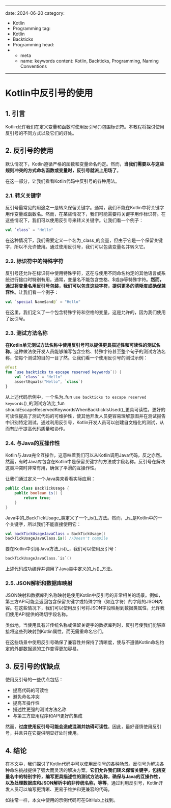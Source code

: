 ---
date: 2024-06-20
category:
  - Kotlin
  - Programming
tag:
  - Kotlin
  - Backticks
  - Programming
head:
  - - meta
    - name: keywords
      content: Kotlin, Backticks, Programming, Naming Conventions
------
# Kotlin中反引号的使用

## 1. 引言

Kotlin允许我们在定义变量和函数时使用反引号(`)包围标识符。本教程将探讨使用反引号的不同方式以及它们的好处。

## 2. 反引号的使用

默认情况下，Kotlin遵循严格的函数和变量命名约定。然而，**当我们需要以与这些规则冲突的方式命名函数或变量时，反引号就派上用场了**。

在这一部分，让我们看看Kotlin代码中反引号的各种用法。

### 2.1. 转义关键字

反引号最常见的用途之一是转义保留关键字。通常，我们不能在Kotlin中将关键字用作变量或函数名。然而，在某些情况下，我们可能需要将关键字用作标识符。在这些情况下，我们可以使用反引号来转义关键字。让我们看一个例子：

```kotlin
val `class` = "Hello"
```

在这种情况下，我们需要定义一个名为_class_的变量，但由于它是一个保留关键字，所以不允许使用。通过使用反引号，我们可以包装变量名并转义它。

### 2.2. 标识符中的特殊字符

反引号还允许在标识符中使用特殊字符，这在与使用不同命名约定的其他语言或系统进行接口时特别有用。通常，变量名不能包含空格、$或@等特殊字符。**然而，通过将变量名用反引号包装，我们可以包含这些字符，提供更多的清晰度或确保兼容性**。让我们看一个例子：

```kotlin
val `special Name$and@` = "Hello"
```

在这里，我们定义了一个包含特殊字符和空格的变量，这是允许的，因为我们使用了反引号。

### 2.3. 测试方法名称

**在Kotlin单元测试方法名称中使用反引号可以提供更具描述性和可读性的测试名称**。这种做法使开发人员能够编写包含空格、特殊字符甚至整个句子的测试方法名称，使每个测试的目的一目了然。让我们看一个使用反引号的测试示例：

```kotlin
@Test
fun `use backticks to escape reserved keywords`() {
    val `class` = "Hello"
    assertEquals("Hello", `class`)
}
```

从上述代码示例中，一个名为_fun `use backticks to escape reserved keywords`()_的测试方法比_fun shouldEscapeReservedKeywordsWhenBacktickIsUsed()_更具可读性。更好的可读性提高了测试代码的可维护性，使其他开发人员更容易理解意图并在测试报告中识别特定测试。通过利用反引号，Kotlin开发人员可以创建自文档化的测试，从而有助于提高代码质量和协作。

### 2.4. 与Java的互操作性

Kotlin与Java完全互操作，这意味着我们可以从Kotlin调用Java代码，反之亦然。然而，有时Java库包含在Kotlin中是保留关键字的方法或字段名称。反引号在解决这类冲突时非常有用，确保了平滑的互操作性。

让我们通过定义一个Java类来看看实际应用：

```java
public class BackTickUsage {
    public boolean is() {
        return true;
    }
}
```

Java中的_BackTickUsage_类定义了一个_is()_方法。然而，_is_是Kotlin中的一个关键字，所以我们不能直接使用它：

```kotlin
val backTickUsageJavaClass = BackTickUsage()
backTickUsageJavaClass.is() //Doesn't compile
```

要在Kotlin中引用Java方法_is()_，我们可以使用反引号：

```kotlin
backTickUsageJavaClass.`is`()
```

上述代码成功编译并调用了Java类中定义的_is()_方法。

### 2.5. JSON解析和数据库映射

JSON映射和数据库列名称映射是使用Kotlin中反引号的非常相关的场景。例如，第三方API可能会返回包含保留关键字或特殊字符（如连字符）的字段的JSON内容。在这些情况下，我们可以使用反引号将JSON字段映射到数据类属性，允许我们使用API提供的确切字段名称。

类似地，当使用具有非传统名称或保留关键字的数据库列时，反引号使我们能够直接将这些列映射到Kotlin属性，而无需重命名它们。

在这些场景中使用反引号确保了兼容性并保持了清晰度，使与不遵循Kotlin命名约定的外部数据源的工作变得更加容易。

## 3. 反引号的优缺点

使用反引号的一些优点包括：

- 提高代码的可读性
- 避免命名冲突
- 提高互操作性
- 描述性更强的测试方法名称
- 与第三方应用程序和API更好的集成

然而，**过度使用反引号可能会造成混淆并妨碍可读性**。因此，最好谨慎使用反引号，并且只在它提供明显好处时使用。

## 4. 结论

在本文中，我们探讨了Kotlin代码中可以使用反引号的各种场景。反引号为解决各种命名挑战提供了强大而灵活的解决方案。**它们允许我们转义保留关键字，包括变量名中的特别字符，编写更具描述性的测试方法名称，确保与Java的互操作性，以及处理数据库和JSON解析中的非传统名称，等等**。通过利用反引号，Kotlin开发人员可以编写更清晰、更易于维护和更兼容的代码。

如往常一样，本文中使用的示例代码可在GitHub上找到。